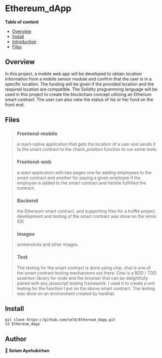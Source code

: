 # Ethereum_dApp

**Table of content**

- [Overview](#overview)
- [Install](#install)
- [Introduction](#Introduction)
- [Files](#Files)

## Overview

In this project, a mobile web app will be developed to obtain location information from a mobile sensor module and confirm that the user is in a specific location. The funding will be given if the provided location and the required location are compatible. The Solidity programming language will be used in this project to create the blockchain concept utilizing an Etherium smart contract. The user can also view the status of his or her fund on the front end.

## Files
> ### Frontend-mobile
> a react-native application that gets the location of a user and sends it to the smart contract to the check_position function to run some tests.
> ### Frontend-web
> a react application with two pages one for adding employees to the smart contract and another for paying a given employee if the employee is added to the smart contract and he/she fullfilled the contract.
> ### Backend
> the Ethereum smart contract. and supporting files for a truffle project. development and testing of the smart contract was done on the remix IDE
> ### Images
> screenshots and other images.
> ### Test
> The testing for the smart contract is done using chai, chai is one of the smart contract testing mechanisms out there. Chai is a BDD / TDD assertion library for node and the browser that can be delightfully paired with any javascript testing framework. I used it to create a unit testing for the function I put on the above smart contract. The testing was done on an environment created by hardhat.

## Install

```
git clone https://github.com/sel6/Ethereum_dapp.git
cd Ethereum_dapp
```

## Author

👤 **Selam Ayehubirhan**
